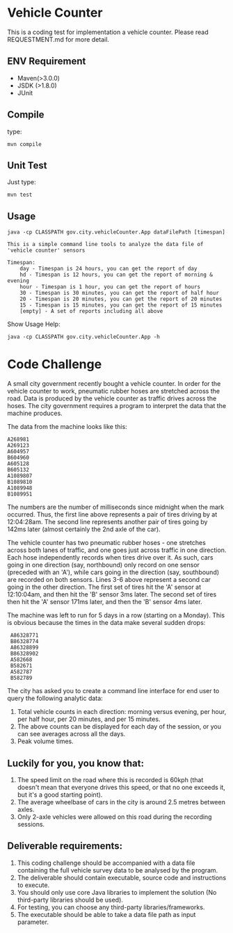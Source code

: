 Vehicle Counter
==============

This is a coding test for implementation a vehicle counter. Please read REQUESTMENT.md for more detail.

ENV Requirement
----------------
* Maven(>3.0.0)
* JSDK (>1.8.0)
* JUnit

Compile
-----
type:

    mvn compile
   
Unit Test
---------
Just type:
    
    mvn test
    
Usage
-----

	java -cp CLASSPATH gov.city.vehicleCounter.App dataFilePath [timespan]
	
	This is a simple command line tools to analyze the data file of 'vehicle counter' sensors
	
	Timespan:
		day - Timespan is 24 hours, you can get the report of day
		hd - Timespan is 12 hours, you can get the report of morning & evening
		hour - Timespan is 1 hour, you can get the report of hours
		30 - Timespan is 30 minutes, you can get the report of half hour
		20 - Timespan is 20 minutes, you can get the report of 20 minutes
		15 - Timespan is 15 minutes, you can get the report of 15 minutes
		[empty] - A set of reports including all above


Show Usage Help:

	java -cp CLASSPATH gov.city.vehicleCounter.App -h


Code Challenge
==============

A small city government recently bought a vehicle counter. In order for the vehicle counter to work, pneumatic rubber hoses are stretched across the road. Data is produced by the vehicle counter as traffic drives across the hoses. The city government requires a program to interpret the data that the machine produces.


The data from the machine looks like this:

    A268981
    A269123
    A604957
    B604960
    A605128
    B605132
    A1089807
    B1089810
    A1089948
    B1089951

The numbers are the number of milliseconds since midnight when the mark occurred. Thus, the first line above represents a pair of tires driving by at 12:04:28am. The second line represents another pair of tires going by 142ms later (almost certainly the 2nd axle of the car).

The vehicle counter has two pneumatic rubber hoses - one stretches across both lanes of traffic, and one goes just across traffic in one direction. Each hose independently records when tires drive over it. As such, cars going in one direction (say, northbound) only record on one sensor (preceded with an 'A'), while cars going in the direction (say, southbound) are recorded on both sensors. Lines 3-6 above represent a second car going in the other direction. The first set of tires hit the 'A' sensor at 12:10:04am, and then hit the 'B' sensor 3ms later. The second set of tires then hit the 'A' sensor 171ms later, and then the 'B' sensor 4ms later.

The machine was left to run for 5 days in a row (starting on a Monday). This is obvious because the times in the data make several sudden drops:

     A86328771
     B86328774
     A86328899
     B86328902
     A582668
     B582671
     A582787
     B582789

The city has asked you to create a command line interface for end user to query the following analytic data:

1. Total vehicle counts in each direction: morning versus evening, per hour, per half hour, per 20 minutes, and per 15 minutes.
2. The above counts can be displayed for each day of the session, or you can see averages across all the days.
3. Peak volume times.

Luckily for you, you know that:
------------------------------

1. The speed limit on the road where this is recorded is 60kph (that doesn't mean that everyone drives this speed, or that no one exceeds it, but it's a good starting point).
2. The average wheelbase of cars in the city is around 2.5 metres between axles.
3. Only 2-axle vehicles were allowed on this road during the recording sessions.



Deliverable requirements:
-------------------------

1. This coding challenge should be accompanied with a data file containing the full vehicle survey data to be analysed by the program.
2. The deliverable should contain executable, source code and instructions to execute. 
3. You should only use core Java libraries to implement the solution (No third-party libraries should be used). 
4. For testing, you can choose any third-party libraries/frameworks.
4. The executable should be able to take a data file path as input parameter.


